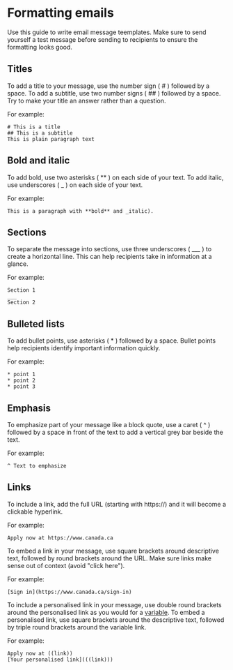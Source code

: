 # Formatting emails

Use this guide to write email message teemplates. Make sure to send yourself a test message before sending to recipients to ensure the formatting looks good.

## Titles

To add a title to your message, use the number sign ( # ) followed by a space. To add a subtitle, use two number signs ( ## ) followed by a space. Try to make your title an answer rather than a question.

For example:
```
# This is a title
## This is a subtitle
This is plain paragraph text
```

## Bold and italic

To add bold, use two asterisks ( ** ) on each side of your text. To add italic, use underscores ( _ ) on each side of your text. 

For example:
```
This is a paragraph with **bold** and _italic).
```

## Sections

To separate the message into sections, use three underscores ( ___ ) to create a horizontal line. This can help recipients take in information at a glance.

For example:
```
Section 1
___
Section 2
```

## Bulleted lists

To add bullet points, use asterisks ( * ) followed by a space. Bullet points help recipients identify important information quickly.

For example:
```
* point 1
* point 2
* point 3
```

## Emphasis

To emphasize part of your message like a block quote, use a caret ( ^ ) followed by a space in front of the text to add a vertical grey bar beside the text.

For example:
```
^ Text to emphasize
```

## Links 

To include a link, add the full URL (starting with https://) and it will become a clickable hyperlink.

For example:
```
Apply now at https://www.canada.ca
```

To embed a link in your message, use square brackets around descriptive text, followed by round brackets around the URL. Make sure links make sense out of context (avoid "click here").

For example:
```
[Sign in](https://www.canada.ca/sign-in)
```

To include a personalised link in your message, use double round brackets around the personalised link as you would for a [variable](personalise.md). To embed a personalised link, use square brackets around the descriptive text, followed by triple round brackets around the variable link.

For example:
```
Apply now at ((link))
[Your personalised link](((link)))
```
